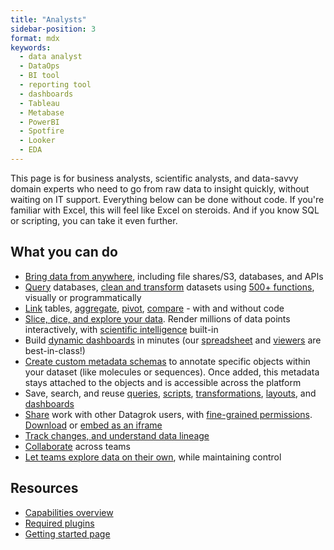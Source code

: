 ```yaml
---
title: "Analysts"
sidebar-position: 3
format: mdx
keywords:
  - data analyst
  - DataOps
  - BI tool
  - reporting tool
  - dashboards
  - Tableau
  - Metabase
  - PowerBI
  - Spotfire
  - Looker
  - EDA
---
```



This page is for business analysts, scientific analysts, and data-savvy domain
experts who need to go from raw data to insight quickly, without waiting on IT
support. Everything below can be done without code. If you're familiar with
Excel, this will feel like Excel on steroids. And if you know SQL or scripting,
you can take it even further.

<!--  See also our page for [data scientists](link). --->

## What you can do

* [Bring data from anywhere](../../datagrok.md#access), including file
  shares/S3, databases, and APIs
* [Query](../../../access/databases/databases.md) databases, [clean and transform](../../datagrok.md#transform) datasets using [500+ functions](../../concepts/functions/functions.md), visually or programmatically 
* [Link](../../../transform/link-tables.md) tables, [aggregate](../../../transform/aggregate-rows.md), [pivot](../../../access/databases/databases.md#visual-query-editor), [compare](../../../transform/compare-tables.md) - with and without code 
* [Slice, dice, and explore your data](../workflows/eda.md). Render
  millions of data points interactively, with [scientific intelligence](../../navigation/views/table-view.md#statistical-hypothesis-testing) built-in
* Build [dynamic dashboards](../../../access/databases/databases.md#creating-dynamic-dashboards-for-query-results) in minutes (our [spreadsheet](../../../visualize/viewers/grid.md#rows) and [viewers](../../../visualize/viewers/viewers.md) are best-in-class!)
* [Create custom metadata schemas](../../../govern/catalog/sticky-meta.md) to annotate specific objects within your dataset (like molecules or sequences). Once added, this metadata stays attached to the objects and is accessible across the platform
* Save, search, and reuse [queries](../../../access/databases/databases.md), [scripts](../../../compute/scripting/scripting.mdx), [transformations](../../navigation/panels/panels.md#recording-macros), [layouts](../../../visualize/view-layout.md), and [dashboards](../../concepts/project/dashboard.md)
* [Share](../../navigation/basic-tasks/basic-tasks.md#share) work with other Datagrok users, with [fine-grained permissions](../../../govern/access-control/access-control.md#permissions). [Download](../../navigation/basic-tasks/basic-tasks.md#download) or [embed as an iframe](../../navigation/views/table-view.md#embed) 
* [Track changes, and understand data lineage](../../datagrok.md#govern)
* [Collaborate](../../datagrok.md#collaborate) across teams
* [Let teams explore data on their own](../workflows/free-world-exploration.md#function-annotations), while maintaining control 

## Resources

* [Capabilities overview](../../datagrok.md)
* [Required plugins](../../plugins.md)
* [Getting started page](../../resources/self-guided-learning.md)
